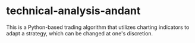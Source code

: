 # technical-analysis-andant
This is a Python-based trading algorithm that utilizes charting indicators to adapt a strategy, which can be changed at one's discretion.
